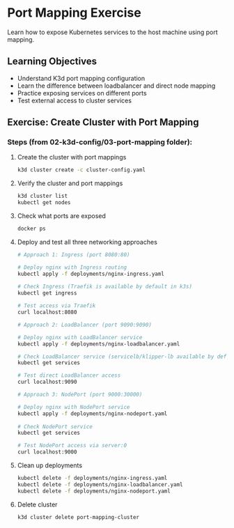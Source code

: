 # Port Mapping Exercise

Learn how to expose Kubernetes services to the host machine using port mapping.

## Learning Objectives
- Understand K3d port mapping configuration
- Learn the difference between loadbalancer and direct node mapping
- Practice exposing services on different ports
- Test external access to cluster services

## Exercise: Create Cluster with Port Mapping

### Steps (from 02-k3d-config/03-port-mapping folder):

1. Create the cluster with port mappings
   ```bash
   k3d cluster create -c cluster-config.yaml
   ```

2. Verify the cluster and port mappings
   ```bash
   k3d cluster list
   kubectl get nodes
   ```

3. Check what ports are exposed
   ```bash
   docker ps
   ```

4. Deploy and test all three networking approaches

   ```bash
   # Approach 1: Ingress (port 8080:80)

   # Deploy nginx with Ingress routing
   kubectl apply -f deployments/nginx-ingress.yaml
     
   # Check Ingress (Traefik is available by default in k3s)
   kubectl get ingress
   
   # Test access via Traefik
   curl localhost:8080
   ```

   ```bash
   # Approach 2: LoadBalancer (port 9090:9090)

   # Deploy nginx with LoadBalancer service
   kubectl apply -f deployments/nginx-loadbalancer.yaml
   
   # Check LoadBalancer service (servicelb/klipper-lb available by default in k3s)
   kubectl get services
   
   # Test direct LoadBalancer access
   curl localhost:9090
   ```

   ```bash
   # Approach 3: NodePort (port 9000:30000)

   # Deploy nginx with NodePort service
   kubectl apply -f deployments/nginx-nodeport.yaml
      
   # Check NodePort service
   kubectl get services
   
   # Test NodePort access via server:0
   curl localhost:9000
   ```

5. Clean up deployments
   ```bash
   kubectl delete -f deployments/nginx-ingress.yaml
   kubectl delete -f deployments/nginx-loadbalancer.yaml
   kubectl delete -f deployments/nginx-nodeport.yaml
   ```

8. Delete cluster
    ```bash
    k3d cluster delete port-mapping-cluster
    ```